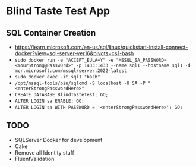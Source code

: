 # Blind Taste Test App

## SQL Container Creation

- https://learn.microsoft.com/en-us/sql/linux/quickstart-install-connect-docker?view=sql-server-ver16&pivots=cs1-bash
- `sudo docker run -e "ACCEPT_EULA=Y" -e "MSSQL_SA_PASSWORD=<YourStrong@Passw0rd>" -p 1433:1433 --name sql1 --hostname sql1 -d mcr.microsoft.com/mssql/server:2022-latest`
- `sudo docker exec -it sql1 "bash"`
- `/opt/mssql-tools/bin/sqlcmd -S localhost -U SA -P "<enterStrongPasswordHere>"`
- `CREATE DATABASE BlindTasteTest; GO;`
- `ALTER LOGIN sa ENABLE; GO;`
- `ALTER LOGIN sa WITH PASSWORD = '<enterStrongPasswordHere>'; GO;`

## TODO

- SQLServer Docker for development
- Cake
- Remove all Identity stuff
- FluentValidation
